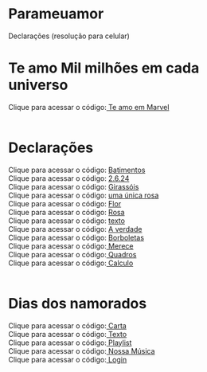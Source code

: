 # Parameuamor
 Declarações (resolução para celular)

<h1>Te amo Mil milhões em cada universo</h1>
Clique para acessar o código:<a href="https://nivelton.github.io/Parameuamor/Te amo em Marvel/Capa.html" target="_blank"> Te amo em Marvel</a>
<br>
<br>
<h1>Declarações</h1>
Clique para acessar o código: <a href="https://nivelton.github.io/Parameuamor/Declarações/Batimentos.html" target="_blank"> Batimentos</a>
<br>
Clique para acessar o código: <a href="https://nivelton.github.io/Parameuamor/Declarações/2.6.24.html" target="_blank"> 2.6.24</a>
<br>
Clique para acessar o código: <a href="https://nivelton.github.io/Parameuamor/Declarações/Girassóis.html" target="_blank"> Girassóis</a>
<br>
Clique para acessar o código: <a href="https://nivelton.github.io/Parameuamor/Declarações/rosa no copo.html" target="_blank"> uma única rosa</a>
<br>
Clique para acessar o código: <a href="https://nivelton.github.io/Parameuamor/Declarações/Flor.html" target="_blank"> Flor</a>
<br>
Clique para acessar o código: <a href="https://nivelton.github.io/Parameuamor/Declarações/Rosa.html" target="_blank"> Rosa</a>
<br>
Clique para acessar o código: <a href="https://nivelton.github.io/Parameuamor/Declarações/texto.html" target="_blank"> texto</a>
<br>
Clique para acessar o código: <a href="https://nivelton.github.io/Parameuamor/Declarações/A verdade.html" target="_blank"> A verdade</a>
<br>
Clique para acessar o código: <a href="https://nivelton.github.io/Parameuamor/Declarações/Borboletas.html" target="_blank"> Borboletas</a>
<br>
Clique para acessar o código:<a href="https://nivelton.github.io/Parameuamor/Declarações/Merece.html" target="_blank"> Merece</a>
<br>
Clique para acessar o código:<a href="https://nivelton.github.io/Parameuamor/Declarações/Quadros.html" target="_blank"> Quadros</a>
<br>
Clique para acessar o código:<a href="https://nivelton.github.io/Parameuamor/Declarações/Calculo.html" target="_blank"> Calculo</a>
<br>
<br>
<h1>Dias dos namorados</h1>
Clique para acessar o código:<a href="https://nivelton.github.io/Parameuamor/Declarações/Coração.html" target="_blank"> Carta</a>
<br>
Clique para acessar o código:<a href="https://nivelton.github.io/Parameuamor/Declarações/TextoDN.html" target="_blank"> Texto</a>
<br>
Clique para acessar o código:<a href="https://nivelton.github.io/Parameuamor/Sitefoto/untitled.html" target="_blank"> Playlist</a>
<br>
Clique para acessar o código:<a href="https://nivelton.github.io/Parameuamor/música/Música.html" target="_blank"> Nossa Música</a>
<br>
Clique para acessar o código:<a href="https://nivelton.github.io/Parameuamor/site/Index.html" target="_blank"> Login</a>
<br>